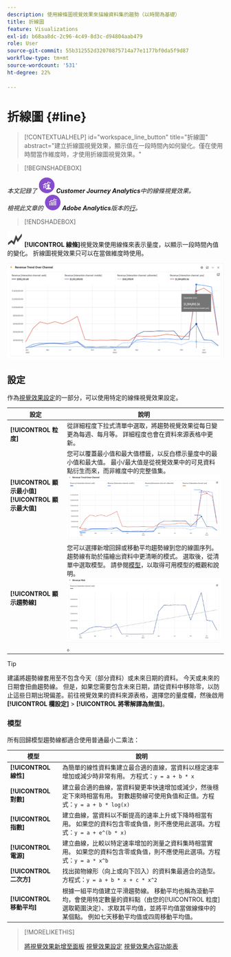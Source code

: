 ```yaml
---
description: 使用線條圖視覺效果來描繪資料集的趨勢（以時間為基礎）
title: 折線圖
feature: Visualizations
exl-id: b68aa8dc-2c96-4c49-8d3c-d94804aab479
role: User
source-git-commit: 55b312552d32070875714a77e1177bf0da5f9d87
workflow-type: tm+mt
source-wordcount: '531'
ht-degree: 22%

---
```


# 折線圖 {#line}

<!-- markdownlint-disable MD034 -->

>[!CONTEXTUALHELP]
>id="workspace_line_button"
>title="折線圖"
>abstract="建立折線圖視覺效果，顯示值在一段時間內如何變化。僅在使用時間當作維度時，才使用折線圖視覺效果。"

<!-- markdownlint-enable MD034 -->


>[!BEGINSHADEBOX]

_本文記錄了_ ![CustomerJourneyAnalytics](/help/assets/icons/CustomerJourneyAnalytics.svg) _**Customer Journey Analytics**&#x200B;中的線條視覺效果。_<br/>_檢視此文章的_ ![AdobeAnalytics](/help/assets/icons/AdobeAnalytics.svg) _**Adobe Analytics**&#x200B;版本的[行](https://experienceleague.adobe.com/en/docs/analytics/analyze/analysis-workspace/visualizations/line)。_

>[!ENDSHADEBOX]


![GraphTrend](/help/assets/icons/GraphTrend.svg) **[!UICONTROL 線條]**&#x200B;視覺效果使用線條來表示量度，以顯示一段時間內值的變化。 折線圖視覺效果只可以在當做維度時使用。

<!--
>[!NOTE]
>
>The Line visualization soon feature [intelligent captions](/help/analysis-workspace/visualizations/intelligent-captions.md).

The Line visualization represents metrics using a line to show how values change over a period of time. A line chart can be used only when time is used as a dimension.
-->

![折線圖視覺效果](assets/line-viz.png)


## 設定

作為[視覺效果設定](freeform-analysis-visualizations.md#settings)的一部分，可以使用特定的線條視覺效果設定。

| 設定 | 說明 |
|---|---|
| **[!UICONTROL 粒度]** | 從詳細程度下拉式清單中選取，將趨勢視覺效果從每日變更為每週、每月等。 詳細程度也會在資料來源表格中更新。 |
| **[!UICONTROL 顯示最小值]** <br/>**[!UICONTROL 顯示最大值&#x200B;]** | 您可以覆蓋最小值和最大值標籤，以反白標示量度中的最小值和最大值。 最小/最大值是從視覺效果中的可見資料點衍生而來，而非維度中的完整值集。<br/>![具有最小值和最大值標籤的覆蓋。](assets/min-max-labels.png) |
| **[!UICONTROL 顯示趨勢線]** | 您可以選擇新增回歸或移動平均趨勢線到您的線圖序列。 趨勢線有助於描繪出資料中更清晰的模式。 選取後，從清單中選取模型。 請參閱[模型](#models)，以取得可用模型的概觀和說明。<br/>![線性趨勢線](assets/show-linear-trendline.png)。 |

>[!TIP]
>
>建議將趨勢線套用至不包含今天（部分資料）或未來日期的資料。 今天或未來的日期會扭曲趨勢線。 但是，如果您需要包含未來日期，請從資料中移除零，以防止這些日期出現偏差。前往視覺效果的資料來源表格，選擇您的量度欄，然後啟用&#x200B;**[!UICONTROL 欄設定]** > **[!UICONTROL 將零解譯為無值]**。



### 模型

所有回歸模型趨勢線都適合使用普通最小二乘法：

| 模型 | 說明 |
| --- | --- |
| **[!UICONTROL 線性]** | 為簡單的線性資料集建立最合適的直線，當資料以穩定速率增加或減少時非常有用。 方程式：`y = a + b * x` |
| **[!UICONTROL 對數]** | 建立最合適的曲線，當資料變更率快速增加或減少，然後穩定下來時相當有用。 對數趨勢線可使用負值和正值。方程式：`y = a + b * log(x)` |
| **[!UICONTROL 指數]** | 建立曲線，當資料以不斷提高的速率上升或下降時相當有用。 如果您的資料包含零或負值，則不應使用此選項。方程式：`y = a + e^(b * x)` |
| **[!UICONTROL 電源]** | 建立曲線，比較以特定速率增加的測量之資料集時相當實用。 如果您的資料包含零或負值，則不應使用此選項。方程式：`y = a * x^b` |
| **[!UICONTROL 二次方]** | 找出拋物線形（向上或向下凹入）的資料集最適合的造型。 方程式：`y = a + b * x + c * x^2` |
| **[!UICONTROL 移動平均]** | 根據一組平均值建立平滑趨勢線。 移動平均也稱為滾動平均，會使用特定數量的資料點（由您的[!UICONTROL 粒度]選取範圍決定）、求取其平均值，並將平均值當做線條中的某個點。 例如七天移動平均值或四周移動平均值。 |

>[!MORELIKETHIS]
>
>[將視覺效果新增至面板](/help/analysis-workspace/visualizations/freeform-analysis-visualizations.md#add-visualizations-to-a-panel)
>[視覺效果設定](/help/analysis-workspace/visualizations/freeform-analysis-visualizations.md#settings)
>[視覺效果內容功能表](/help/analysis-workspace/visualizations/freeform-analysis-visualizations.md#context-menu)
>

